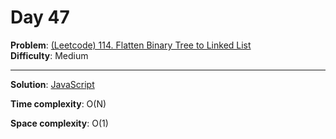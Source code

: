 # Day 47

**Problem**: [(Leetcode) 114. Flatten Binary Tree to Linked List](https://leetcode.com/problems/flatten-binary-tree-to-linked-list/)  
**Difficulty**: Medium

---

**Solution**: [JavaScript](../solutions/flatten-binary-tree-linked-list.js)

**Time complexity**: O(N)

**Space complexity**: O(1)
